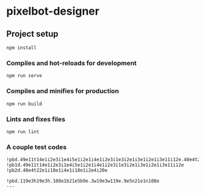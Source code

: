 # pixelbot-designer

## Project setup
```
npm install
```

### Compiles and hot-reloads for development
```
npm run serve
```

### Compiles and minifies for production
```
npm run build
```

### Lints and fixes files
```
npm run lint
```

### A couple test codes
```
!pbd.49e11t14e1i2e3i1e4i5e1i2e1i4e1i2e3i1e3i2e1i3e1i2e1i3e11i12e.48e4t22e1i18e1i4e1i18e1i2e4i20e.144e.144e
!pb1d.49e11t14e1i2e3i1e4i5e1i2e1i4e1i2e3i1e3i2e1i3e1i2e1i3e11i12e
!pb2d.48e4t22e1i18e1i4e1i18e1i2e4i20e

!pbd.119e3h19e3h.108e1b21e5b9e.3w19e3w119e.9e5n21e1n108e
---
```